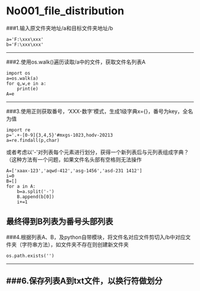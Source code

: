 ﻿# No001_file_distribution




###1.输入原文件夹地址/a和目标文件夹地址/b

```
a='F:\xxx\xxx'
b='F:\xxx\xxx'
```
---
###2.使用os.walk()遍历读取/a中的文件，获取文件名列表A

```
import os
a=os.walk(a)
for q,w,e in a:
	print(e)
A=e
```

---
###3.使用正则获取番号，‘XXX-数字’模式，生成1级字典x={}，番号为key，全名为值
```
import re
p='.+-[0-9]{3,4,5}'#mxgs-1023,hodv-20213
a=re.findall(p,char)
```
或者考虑以'-'对列表每个元素进行划分，获得一个新列表后与元列表组成字典？（这种方法有一个问题，如果文件名头部有空格则无法操作

```
A=['xaax-123','aqwd-412','asg-1456','asd-231 1412']
i=0
B=[]
for a in A:
    b=a.split('-')
    B.append(b[0])
    i+=1
```
最终得到B列表为番号头部列表
---
###4.根据列表A、B，及python自带模块，将文件名对应文件剪切入/b中对应文件夹（字符串方法），如文件夹不存在则创建新文件夹
```
os.path.exists('')

```
---
###6.保存列表A到txt文件，以换行符做划分
---
